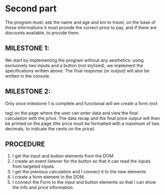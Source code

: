 # Second part

The program must: ask the name and age and km to travel, on the base of these informations it must provide the correct price to pay, and if there are discounts available, to provide them.

## MILESTONE 1:

We start by implementing the program without any aesthetics: using exclusively two inputs and a button (not stylized), we implement the specifications written above. The final response (or output) will also be written in the console.

## MILESTONE 2:

Only once milestone 1 is complete and functional will we create a form (not <form> tag) on ​​the page where the user can enter data and view the final calculation with the price.
The data recap and the final price output will then be printed on the page (the price must be formatted with a maximum of two decimals, to indicate the cents on the price).

## PROCEDURE

1. I get the input and button elements from the DOM
2. I create an event listener for the button so that it can read the inputs from targeted inputs
3. I get the previous calculation and I connect it to the new elements
4. I create a form element in the DOM.
5. I connect the Form to the input and button elements so that i can show the info and price information.
